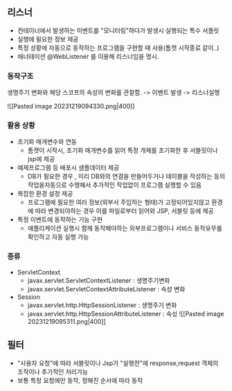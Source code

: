 
## 리스너
- 컨테이너에서 발생하는 이벤트를 "모니터링"하다가 발생시 실행되는 특수 서플릿
- 실행에 필요한 정보 제공 
- 특정 상황에 자동으로 동작하는 프로그램을 구현할 때 사용(톰캣 시작종료 같이..)
- 애너테이션 @WebListener 를 이용해 리스너임을 명시.

### 동작구조
생명주기 변화와 해당 스코프의 속성의 변화를 관찰함.
-> 이벤트 발생 -> 리스너실행

![[Pasted image 20231219094330.png|400]]
### 활용 상황
- 초기화 매개변수와 연동
	- 톰캣이 시작시, 초기화 매개변수를 읽어 특정 개체를 초기화한 후 서블릿이나 jsp에 제공
- 예제프로그램 등 배포시 샘플데이터 제공
	- DB가 필요한 경우 , 미리 DB와의 연결을 만들어두거나 테이블을 작성하는 등의 작업을자동으로 수행해서 추가적인 작업없이 프로그램 실행할 수 있음
- 복잡한 환경 설정 제공
	- 프로그램에 필요한 여러 정보(외부서 주입하는 형태)가 고정되어있지않고 환경에 따라 변경되야하는 경우 이를 파일로부터 읽어와 JSP, 서블릿 등에 제공
- 특정 이벤트에 동작하는 기능 구현
	- 애플리케이션 실행시 함께 동작해야하는 외부프로그램이나 서비스 동작유무를 확인하고 자동 실행 가능

### 종류

- ServletContext
	- javax.servlet.ServletContextListener : 생명주기변화
	-  javax.servlet.ServletContextAttributeListener : 속성 변화
- Session
	- javax.servlet.http.HttpSessionListener : 생명주기 변화
	- javax.servlet.http.HttpSessionAttributeListener : 속성 
![[Pasted image 20231219095311.png|400]]

## 필터

- "사용자 요청"에 따라 서블릿이나 Jsp가 "실행전"에 response,request 객체의 조작이나 추가적인 처리가능
- 보통 특정 요청에만 동작, 정해진 순서에 따라 동작